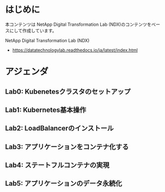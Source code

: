 # はじめに
本コンテンツは NetApp Digital Transformation Lab (NDX)のコンテンツをベースにして作成しています。

NetApp Digital Transformation Lab (NDX)
* https://datatechnologylab.readthedocs.io/ja/latest/index.html

# アジェンダ
## Lab0: Kubenetesクラスタのセットアップ
## Lab1: Kubernetes基本操作
## Lab2: LoadBalancerのインストール
## Lab3: アプリケーションをコンテナ化する
## Lab4: ステートフルコンテナの実現
## Lab5: アプリケーションのデータ永続化



